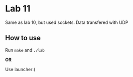 # Lab 11

Same as lab 10, but used sockets. Data transfered with UDP

## How to use

Run `make` and `./lab`

**OR**

Use launcher:)
